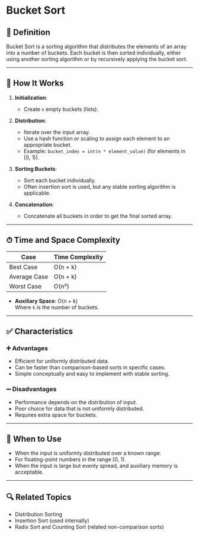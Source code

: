 # Bucket Sort

## 📌 Definition

Bucket Sort is a sorting algorithm that distributes the elements of an array into a number of buckets. Each bucket is then sorted individually, either using another sorting algorithm or by recursively applying the bucket sort.

---

## 🧠 How It Works

1. **Initialization**:
   - Create `n` empty buckets (lists).

2. **Distribution**:
   - Iterate over the input array.
   - Use a hash function or scaling to assign each element to an appropriate bucket.
   - Example: `bucket_index = int(n * element_value)` (for elements in [0, 1)).

3. **Sorting Buckets**:
   - Sort each bucket individually.
   - Often insertion sort is used, but any stable sorting algorithm is applicable.

4. **Concatenation**:
   - Concatenate all buckets in order to get the final sorted array.

---

## ⏱ Time and Space Complexity

| Case         | Time Complexity     |
|--------------|---------------------|
| Best Case    | O(n + k)            |
| Average Case | O(n + k)            |
| Worst Case   | O(n²)               |

- **Auxiliary Space**: O(n + k)  
  Where `k` is the number of buckets.

---

## ✅ Characteristics

### ➕ Advantages
- Efficient for uniformly distributed data.
- Can be faster than comparison-based sorts in specific cases.
- Simple conceptually and easy to implement with stable sorting.

### ➖ Disadvantages
- Performance depends on the distribution of input.
- Poor choice for data that is not uniformly distributed.
- Requires extra space for buckets.

---

## 🧭 When to Use

- When the input is uniformly distributed over a known range.
- For floating-point numbers in the range [0, 1).
- When the input is large but evenly spread, and auxiliary memory is acceptable.

---

## 🔍 Related Topics

- Distribution Sorting
- Insertion Sort (used internally)
- Radix Sort and Counting Sort (related non-comparison sorts)